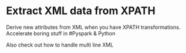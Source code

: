 # Extract XML data from XPATH
Derive new attributes from XML when you have XPATH transformations.
Accelerate boring stuff in #Pyspark & Python

Also check out how to handle multi line XML